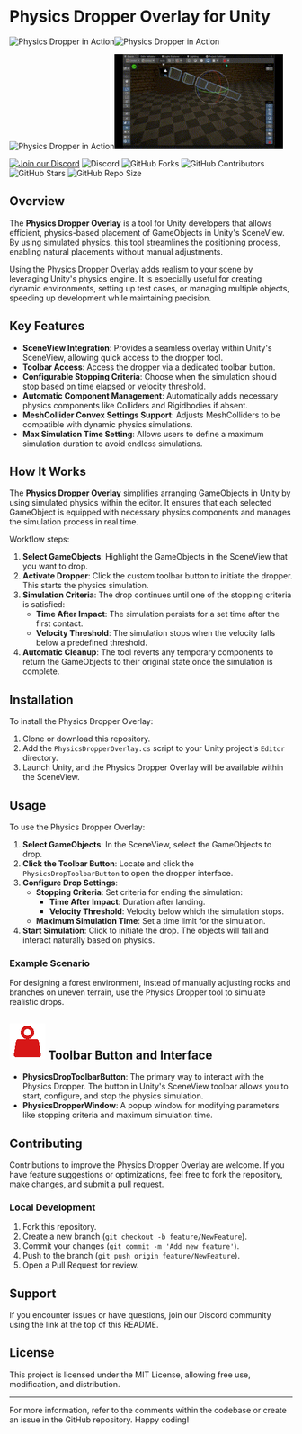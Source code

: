 # Physics Dropper Overlay for Unity
<img src="docs~/images/ExampleGif_1.gif" alt="Physics Dropper in Action" width="300" /><img src="docs~/images/ExampleGif_2.gif" alt="Physics Dropper in Action" width="300" />

<img src="docs~/images/ExampleGif_3.gif" alt="Physics Dropper in Action" width="300" /><img src="docs~/images/ExampleGif_4.gif" alt="Physics Dropper in Action" width="300" />

[![Join our Discord](https://img.shields.io/badge/Discord-Join%20Us-7289DA?logo=discord&logoColor=white)](https://discord.gg/knwtcq3N2a)
![Discord](https://img.shields.io/discord/1047781241010794506)
![GitHub Forks](https://img.shields.io/github/forks/Ddemon26/TCS-PhysicsDropper)
![GitHub Contributors](https://img.shields.io/github/contributors/Ddemon26/TCS-PhysicsDropper)
![GitHub Stars](https://img.shields.io/github/stars/Ddemon26/TCS-PhysicsDropper)
![GitHub Repo Size](https://img.shields.io/github/repo-size/Ddemon26/TCS-PhysicsDropper)

## Overview

The **Physics Dropper Overlay** is a tool for Unity developers that allows efficient, physics-based placement of GameObjects in Unity's SceneView. By using simulated physics, this tool streamlines the positioning process, enabling natural placements without manual adjustments.

Using the Physics Dropper Overlay adds realism to your scene by leveraging Unity's physics engine. It is especially useful for creating dynamic environments, setting up test cases, or managing multiple objects, speeding up development while maintaining precision.

## Key Features

- **SceneView Integration**: Provides a seamless overlay within Unity's SceneView, allowing quick access to the dropper tool.
- **Toolbar Access**: Access the dropper via a dedicated toolbar button.
- **Configurable Stopping Criteria**: Choose when the simulation should stop based on time elapsed or velocity threshold.
- **Automatic Component Management**: Automatically adds necessary physics components like Colliders and Rigidbodies if absent.
- **MeshCollider Convex Settings Support**: Adjusts MeshColliders to be compatible with dynamic physics simulations.
- **Max Simulation Time Setting**: Allows users to define a maximum simulation duration to avoid endless simulations.

## How It Works

The **Physics Dropper Overlay** simplifies arranging GameObjects in Unity by using simulated physics within the editor. It ensures that each selected GameObject is equipped with necessary physics components and manages the simulation process in real time.

Workflow steps:

1. **Select GameObjects**: Highlight the GameObjects in the SceneView that you want to drop.
2. **Activate Dropper**: Click the custom toolbar button to initiate the dropper. This starts the physics simulation.
3. **Simulation Criteria**: The drop continues until one of the stopping criteria is satisfied:
   - **Time After Impact**: The simulation persists for a set time after the first contact.
   - **Velocity Threshold**: The simulation stops when the velocity falls below a predefined threshold.
4. **Automatic Cleanup**: The tool reverts any temporary components to return the GameObjects to their original state once the simulation is complete.

## Installation

To install the Physics Dropper Overlay:

1. Clone or download this repository.
2. Add the `PhysicsDropperOverlay.cs` script to your Unity project's `Editor` directory.
3. Launch Unity, and the Physics Dropper Overlay will be available within the SceneView.

## Usage

To use the Physics Dropper Overlay:

1. **Select GameObjects**: In the SceneView, select the GameObjects to drop.
2. **Click the Toolbar Button**: Locate and click the `PhysicsDropToolbarButton` to open the dropper interface.
3. **Configure Drop Settings**:
   - **Stopping Criteria**: Set criteria for ending the simulation:
     - **Time After Impact**: Duration after landing.
     - **Velocity Threshold**: Velocity below which the simulation stops.
   - **Maximum Simulation Time**: Set a time limit for the simulation.
4. **Start Simulation**: Click to initiate the drop. The objects will fall and interact naturally based on physics.

### Example Scenario

For designing a forest environment, instead of manually adjusting rocks and branches on uneven terrain, use the Physics Dropper tool to simulate realistic drops.

## <img src="docs~/images/IconImage.png" alt="Physics Dropper in Action" width="64" /> Toolbar Button and Interface

- **PhysicsDropToolbarButton**: The primary way to interact with the Physics Dropper. The button in Unity's SceneView toolbar allows you to start, configure, and stop the physics simulation.
- **PhysicsDropperWindow**: A popup window for modifying parameters like stopping criteria and maximum simulation time.

## Contributing

Contributions to improve the Physics Dropper Overlay are welcome. If you have feature suggestions or optimizations, feel free to fork the repository, make changes, and submit a pull request.

### Local Development

1. Fork this repository.
2. Create a new branch (`git checkout -b feature/NewFeature`).
3. Commit your changes (`git commit -m 'Add new feature'`).
4. Push to the branch (`git push origin feature/NewFeature`).
5. Open a Pull Request for review.

## Support

If you encounter issues or have questions, join our Discord community using the link at the top of this README.

## License

This project is licensed under the MIT License, allowing free use, modification, and distribution.

---

For more information, refer to the comments within the codebase or create an issue in the GitHub repository. Happy coding!
